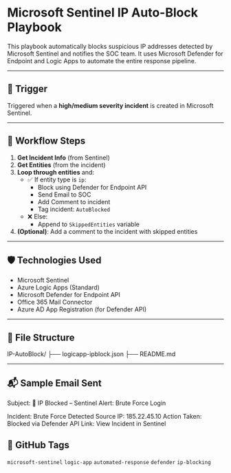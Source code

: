# Microsoft Sentinel IP Auto-Block Playbook

This playbook automatically blocks suspicious IP addresses detected by Microsoft Sentinel and notifies the SOC team. It uses Microsoft Defender for Endpoint and Logic Apps to automate the entire response pipeline.

---

## 🚀 Trigger

Triggered when a **high/medium severity incident** is created in Microsoft Sentinel.

---

## 🔧 Workflow Steps

1. **Get Incident Info** (from Sentinel)
2. **Get Entities** (from the incident)
3. **Loop through entities** and:
   - ✅ If entity type is `ip`:
     - Block using Defender for Endpoint API
     - Send Email to SOC
     - Add Comment to incident
     - Tag incident: `AutoBlocked`
   - ❌ Else:
     - Append to `SkippedEntities` variable
4. **(Optional)**: Add a comment to the incident with skipped entities

---

## 🛡 Technologies Used

- Microsoft Sentinel
- Azure Logic Apps (Standard)
- Microsoft Defender for Endpoint API
- Office 365 Mail Connector
- Azure AD App Registration (for Defender API)

---

## 📎 File Structure

IP-AutoBlock/
├── logicapp-ipblock.json
├── README.md


---

## 📬 Sample Email Sent

Subject: 🚨 IP Blocked – Sentinel Alert: Brute Force Login

Incident: Brute Force Detected
Source IP: 185.22.45.10
Action Taken: Blocked via Defender API
Link: View Incident in Sentinel



## 🔖 GitHub Tags

`microsoft-sentinel` `logic-app` `automated-response` `defender` `ip-blocking`
